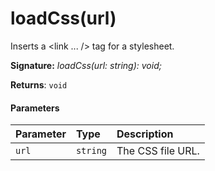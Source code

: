 # loadCss(url)



Inserts a <link ... /> tag for a stylesheet.

**Signature:** _loadCss(url: string): void;_

**Returns**: `void`





#### Parameters


| Parameter	   | Type    | Description |
|:-------------|:---------------|:------------|
| `url`    | `string` | The CSS file URL. |


